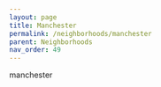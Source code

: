```yaml
---
layout: page
title: Manchester
permalink: /neighborhoods/manchester
parent: Neighborhoods
nav_order: 49
---
```


manchester